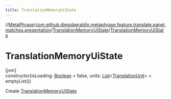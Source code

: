 ```yaml
---
title: TranslationMemoryUiState
---
```

//[MetaPhrase](../../../index.html)/[com.github.diegoberaldin.metaphrase.feature.translate.panel.matches.presentation](../index.html)/[TranslationMemoryUiState](index.html)/[TranslationMemoryUiState](-translation-memory-ui-state.html)



# TranslationMemoryUiState



[jvm]\
constructor(isLoading: [Boolean](https://kotlinlang.org/api/latest/jvm/stdlib/kotlin/-boolean/index.html) = false, units: [List](https://kotlinlang.org/api/latest/jvm/stdlib/kotlin.collections/-list/index.html)&lt;[TranslationUnit](../../com.github.diegoberaldin.metaphrase.domain.project.data/-translation-unit/index.html)&gt; = emptyList())



Create [TranslationMemoryUiState](index.html)





